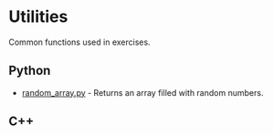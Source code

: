 # Utilities

Common functions used in exercises.

## Python

- [random_array.py](./random_array.py) - Returns an array filled with random numbers.

## C++
